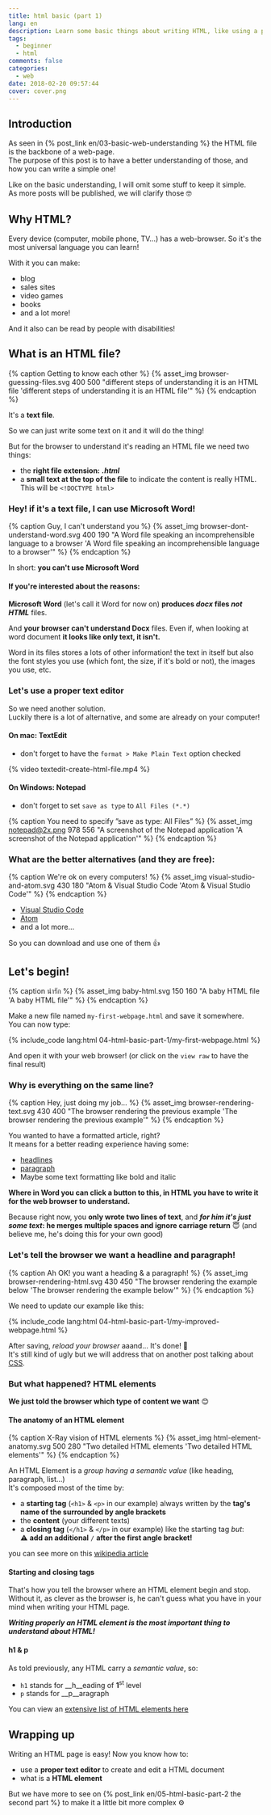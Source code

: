 ```yaml
---
title: html basic (part 1)
lang: en
description: Learn some basic things about writing HTML, like using a proper text editor and knowing what is a HTML element
tags:
  - beginner
  - html
comments: false
categories:
  - web
date: 2018-02-20 09:57:44
cover: cover.png
---
```


## Introduction

As seen in {% post_link en/03-basic-web-understanding %} the HTML file is the backbone of a web-page.  
The purpose of this post is to have a better understanding of those, and how you can write a simple one!

<!-- more -->

Like on the basic understanding, I will omit some stuff to keep it simple.  
As more posts will be published, we will clarify those 🤓

## Why HTML?

Every device (computer, mobile phone, TV…) has a web-browser. So it's the most universal language you can learn!

With it you can make:

- blog
- sales sites
- video games
- books
- and a lot more!

And it also can be read by people with disabilities!

## What is an HTML file?

{% caption Getting to know each other %}
{% asset_img browser-guessing-files.svg 400 500 "different steps of understanding it is an HTML file 'different steps of understanding it is an HTML file'" %} 
{% endcaption %}

It's a __text file__.

So we can just write some text on it and it will do the thing!

But for the browser to understand it's reading an HTML file we need two things:

- the __right file extension:__ __*.html*__
- a __small text at the top of the file__ to indicate the content is really HTML.<br> This will be `<!DOCTYPE html>`  

### Hey! if it's a text file, I can use Microsoft Word!

{% caption Guy, I can't understand you %}
{% asset_img browser-dont-understand-word.svg 400 190 "A Word file speaking an incomprehensible language to a browser 'A Word file speaking an incomprehensible language to a browser'" %} 
{% endcaption %}

In short: __you can't use Microsoft Word__

#### If you're interested about the reasons:

__Microsoft Word__ (let's call it Word for now on) __produces *docx* files *not HTML*__ files.

And __your browser can't understand Docx__ files.
Even if, when looking at word document __it looks like only text, it isn't.__  

Word in its files stores a lots of other information! the text in itself but also the font styles you use (which font, the size, if it's bold or not), the images you use, etc.

### Let's use a proper text editor

So we need another solution.  
Luckily there is a lot of alternative, and some are already on your computer!

#### On mac: TextEdit

- don't forget to have the `format > Make Plain Text` option checked

{% video textedit-create-html-file.mp4 %}

#### On Windows: Notepad

- don't forget to set `save as type` to `All Files (*.*)`

{% caption You need to specify ”save as type: All Files” %}
{% asset_img notepad@2x.png 978 556 "A screenshot of the Notepad application 'A screenshot of the Notepad application'" %} 
{% endcaption %}

### What are the better alternatives (and they are free):

{% caption We're ok on every computers! %}
{% asset_img visual-studio-and-atom.svg 430 180 "Atom & Visual Studio Code 'Atom & Visual Studio Code'" %} 
{% endcaption %}

- [Visual Studio Code](https://code.visualstudio.com/)
- [Atom](https://atom.io/)
- and a lot more…

So you can download and use one of them 👍

## Let's begin!

{% caption น่ารัก %}
{% asset_img baby-html.svg 150 160 "A baby HTML file 'A baby HTML file'" %} 
{% endcaption %}

Make a new file named `my-first-webpage.html` and save it somewhere.  
You can now type:

{% include_code lang:html 04-html-basic-part-1/my-first-webpage.html %}

And open it with your web browser! (or click on the `view raw` to have the final result)

### Why is everything on the same line?

{% caption Hey, just doing my job… %}
{% asset_img browser-rendering-text.svg 430 400 "The browser rendering the previous example 'The browser rendering the previous example'" %} 
{% endcaption %}

You wanted to have a formatted article, right?  
It means for a better reading experience having some:

- [headlines](https://en.wikipedia.org/wiki/Headline) 
- [paragraph](https://en.wikipedia.org/wiki/Paragraph)
- Maybe some text formatting like bold and italic

__Where in Word you can click a button to this, in HTML you have to write it for the web browser to understand.__  

Because right now, you __only wrote two lines of text__, and __*for him it's just some text*: he merges multiple spaces and ignore carriage return__ 😇 (and believe me, he's doing this for your own good)

### Let's tell the browser we want a headline and paragraph!

{% caption Ah OK! you want a heading & a paragraph! %}
{% asset_img browser-rendering-html.svg 430 450 "The browser rendering the example below 'The browser rendering the example below'" %} 
{% endcaption %}

We need to update our example like this:

{% include_code lang:html 04-html-basic-part-1/my-improved-webpage.html %}

After saving, *reload your browser* aaand… It's done! 🥇  
It's still kind of ugly but we will address that on another post talking about [CSS](https://en.wikipedia.org/wiki/Cascading_Style_Sheets).

### But what happened? HTML elements

__We just told the browser which type of content we want__ 😊

#### The anatomy of an HTML element

{% caption X-Ray vision of HTML elements  %}
{% asset_img html-element-anatomy.svg 500 280 "Two detailed HTML elements 'Two detailed HTML elements'" %} 
{% endcaption %}

An HTML Element is a *group having a semantic value* (like heading, paragraph, list…)  
It's composed most of the time by:

- a __starting tag__ (`<h1>` & `<p>` in our example) always written by the __tag's name of the  surrounded by angle brackets__
- the __content__ (your different texts)
- a __closing tag__ (`</h1>` & `</p>` in our example) like the starting tag *but*:   
  ⚠️ __add an additional__ `/` __after the first angle bracket!__

you can see more on this [wikipedia article](https://en.wikipedia.org/wiki/HTML_element#Syntax)

#### Starting and closing tags

That's how you tell the browser where an HTML element begin and stop.  
Without it, as clever as the browser is, he can't guess what you have in your mind when writing your HTML page.

__*Writing properly an HTML element is the most important thing to understand about HTML!*__

#### h1 & p

As told previously, any HTML carry a *semantic value*, so: 

- `h1` stands for __h__eading of __1__<sup>st</sup> level 
- `p` stands for __p__aragraph

You can view an [extensive list of HTML elements here](https://developer.mozilla.org/en-US/docs/Web/HTML/Element)

## Wrapping up

Writing an HTML page is easy! 
Now you know how to:

- use a __proper text editor__ to create and edit a HTML document
- what is a __HTML element__

But we have more to see on {% post_link en/05-html-basic-part-2 the second part %}  to make it a little bit more complex ⚙️
